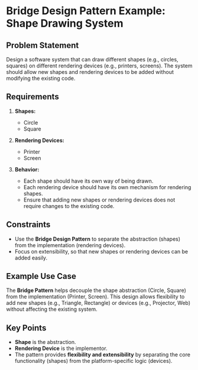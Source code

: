 # Bridge Design Pattern Example: Shape Drawing System

## Problem Statement

Design a software system that can draw different shapes (e.g., circles, squares) on different rendering devices (e.g., printers, screens). The system should allow new shapes and rendering devices to be added without modifying the existing code.

## Requirements

1. **Shapes:**
   - Circle
   - Square

2. **Rendering Devices:**
   - Printer
   - Screen

3. **Behavior:**
   - Each shape should have its own way of being drawn.
   - Each rendering device should have its own mechanism for rendering shapes.
   - Ensure that adding new shapes or rendering devices does not require changes to the existing code.

## Constraints

- Use the **Bridge Design Pattern** to separate the abstraction (shapes) from the implementation (rendering devices).
- Focus on extensibility, so that new shapes or rendering devices can be added easily.

## Example Use Case

The **Bridge Pattern** helps decouple the shape abstraction (Circle, Square) from the implementation (Printer, Screen). This design allows flexibility to add new shapes (e.g., Triangle, Rectangle) or devices (e.g., Projector, Web) without affecting the existing system.

## Key Points

- **Shape** is the abstraction.
- **Rendering Device** is the implementor.
- The pattern provides **flexibility and extensibility** by separating the core functionality (shapes) from the platform-specific logic (devices).
